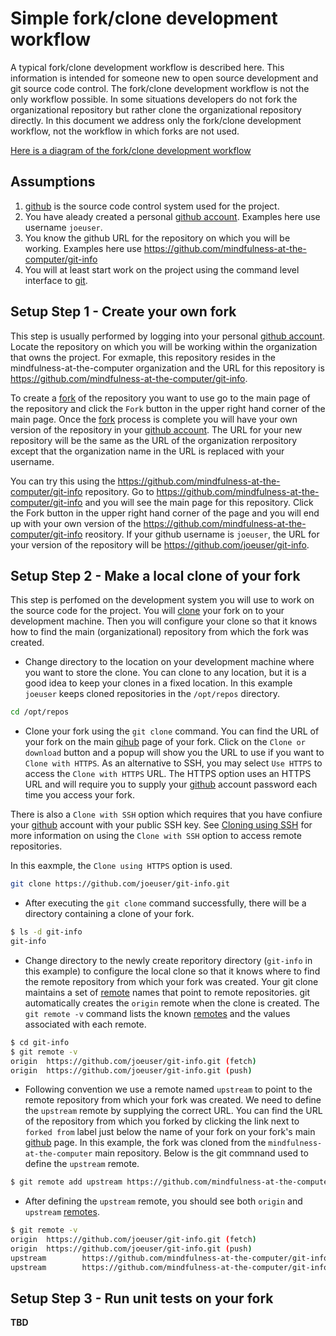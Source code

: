 # Simple fork/clone development workflow

A typical fork/clone development workflow is described here. This information is intended 
for someone new to open source development and git source code control. The fork/clone
development workflow is not the only workflow possible. In some situations developers
do not fork the organizational repository but rather clone the organizational repository
directly. In this document we address only the fork/clone development workflow, not the
workflow in which forks are not used.

[Here is a diagram of the fork/clone development workflow](workflow.png)

## Assumptions
1. [github](git-glosasry.md#github) is the source code control system used for the project.
1. You have aleady created a personal [github account](git-glossary.md#github-account). Examples here use username `joeuser`.
1. You know the github URL for the repository on which you will be working. Examples here use https://github.com/mindfulness-at-the-computer/git-info
1. You will at least start work on the project using the command level interface to [git](git-glossary.md#git).

## Setup Step 1 - Create your own fork
This step is usually performed by logging into your personal [github account](git-glossary.md#github-account).
Locate the repository on which you will be working within the organization that owns the project. For exmaple,
this repository resides in the mindfulness-at-the-computer organization and the URL for this repository is
https://github.com/mindfulness-at-the-computer/git-info.

To create a [fork](git-glossary.md#fork) of the repository you want to use go to the main page of
the repository and click the `Fork` button in the upper right hand corner of the main page. Once
the [fork](git-glossary.md#fork) process is complete you will have your own version of the repository
in your [github account](git-glossary.md#github-account). The URL for your new repository will be the
same as the URL of the organization rerpository except that the organization name in the URL is 
replaced with your username.

You can try this using the https://github.com/mindfulness-at-the-computer/git-info repository. 
Go to https://github.com/mindfulness-at-the-computer/git-info and you will see the main page for this repository.
Click the Fork button in the upper right hand corner of the page and you will end up with your
own version of the https://github.com/mindfulness-at-the-computer/git-info reository. If your github
username is `joeuser`, the URL for your version of the repository will be
https://github.com/joeuser/git-info.

## Setup Step 2 - Make a local clone of your fork
This step is perfomed on the development system you will use to work on the source code 
for the project. You will [clone](git-glossary.md#clone) your fork on to your development machine. 
Then you will configure your clone so that it knows how to find the main (organizational) repository
from which the fork was created.

* Change directory to the location on your development machine where you want to store the clone. You can clone
to any location, but it is a good idea to keep your clones in a fixed location. In this example `joeuser` keeps
cloned repositories in the `/opt/repos` directory.
```bash
cd /opt/repos
```
* Clone your fork using the `git clone` command. You can find the URL of your fork on the main [gihub](git-glossary.md#github)
page of your fork. Click on the `Clone or download` button and a popup will show you the URL to use if you want to
`Clone with HTTPS`.
As an alternative to SSH, you may select `Use HTTPS` to access the `Clone with HTTPS` URL. 
The HTTPS option uses an HTTPS URL and will require you to supply your [github](git-glossary.md#github)
account password each time you access your fork. 

There is also a `Clone with SSH` option which requires that you have confiure your
[github](git-glossary.md#github) account with your public SSH key. See [Cloning using SSH](cloning_using_ssh.md) for 
more information on using the `Clone with SSH` option to access remote repositories.

In this eaxmple, the `Clone using HTTPS` option is used.
```bash
git clone https://github.com/joeuser/git-info.git
```
* After executing the `git clone` command successfully, there will be a directory containing a clone of your fork.
```bash
$ ls -d git-info
git-info
```
* Change directory to the newly create reporitory directory (`git-info` in this example) to configure the local clone so that it
knows where to find the remote repository from which your fork was created. Your git clone maintains a set of
[remote](git_glossary.md#remote) names that point to remote repositories. 
git automatically creates the `origin` remote when the clone is created. The `git remote -v` command lists the known
[remotes](git_glossary.md#remote) and the values associated with each remote.
```bash
$ cd git-info
$ git remote -v
origin  https://github.com/joeuser/git-info.git (fetch)
origin  https://github.com/joeuser/git-info.git (push)
```
* Following convention we use a remote named `upstream` to point to the remote repository from which your fork was 
created. We need to define the `upstream` remote by supplying the correct URL. You can find the 
URL of the repository from which you forked by clicking the link next to `forked from` label just below the name of your
fork on your fork's main [github](git-glossary.md#github) page. In this example, the fork was cloned from the 
`mindfulness-at-the-computer` main repository. Below is the git commnand used to define the `upstream` remote.
```bash
$ git remote add upstream https://github.com/mindfulness-at-the-computer/git-info.git
```
* After defining the `upstream` remote, you should see both `origin` and `upstream` [remotes](git_glossary.md#remote).
```bash
$ git remote -v
origin  https://github.com/joeuser/git-info.git (fetch)
origin  https://github.com/joeuser/git-info.git (push)
upstream        https://github.com/mindfulness-at-the-computer/git-info.git (fetch)
upstream        https://github.com/mindfulness-at-the-computer/git-info.git (push)
```

## Setup Step 3 - Run unit tests on your fork
**TBD**

